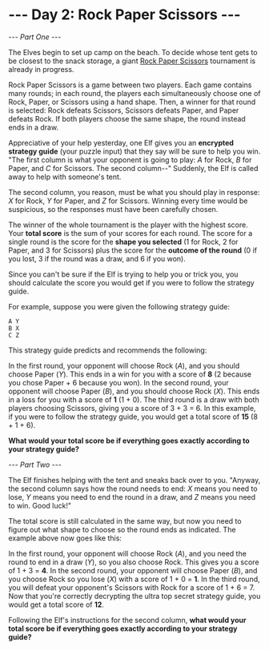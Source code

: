 --- Day 2: Rock Paper Scissors ---
===============================

_--- Part One ---_

The Elves begin to set up camp on the beach. To decide whose tent gets to be closest to the snack storage, a giant [Rock Paper Scissors](https://en.wikipedia.org/wiki/Rock_paper_scissors) tournament is already in progress.

Rock Paper Scissors is a game between two players. Each game contains many rounds; in each round, the players each simultaneously choose one of Rock, Paper, or Scissors using a hand shape. Then, a winner for that round is selected: Rock defeats Scissors, Scissors defeats Paper, and Paper defeats Rock. If both players choose the same shape, the round instead ends in a draw.

Appreciative of your help yesterday, one Elf gives you an **encrypted strategy guide** (your puzzle input) that they say will be sure to help you win. "The first column is what your opponent is going to play: _A_ for Rock, _B_ for Paper, and _C_ for Scissors. The second column--" Suddenly, the Elf is called away to help with someone's tent.

The second column, you reason, must be what you should play in response: _X_ for Rock, _Y_ for Paper, and _Z_ for Scissors. Winning every time would be suspicious, so the responses must have been carefully chosen.

The winner of the whole tournament is the player with the highest score. Your **total score** is the sum of your scores for each round. The score for a single round is the score for the **shape you selected** (1 for Rock, 2 for Paper, and 3 for Scissors) plus the score for the **outcome of the round** (0 if you lost, 3 if the round was a draw, and 6 if you won).

Since you can't be sure if the Elf is trying to help you or trick you, you should calculate the score you would get if you were to follow the strategy guide.

For example, suppose you were given the following strategy guide:

```
A Y
B X
C Z
```

This strategy guide predicts and recommends the following:

In the first round, your opponent will choose Rock (_A_), and you should choose Paper (_Y_). This ends in a win for you with a score of **8** (2 because you chose Paper + 6 because you won).
In the second round, your opponent will choose Paper (_B_), and you should choose Rock (_X_). This ends in a loss for you with a score of **1** (1 + 0).
The third round is a draw with both players choosing Scissors, giving you a score of 3 + 3 = 6.
In this example, if you were to follow the strategy guide, you would get a total score of **15** (8 + 1 + 6).

**What would your total score be if everything goes exactly according to your strategy guide?**

_--- Part Two ---_

The Elf finishes helping with the tent and sneaks back over to you. "Anyway, the second column says how the round needs to end: _X_ means you need to lose, _Y_ means you need to end the round in a draw, and _Z_ means you need to win. Good luck!"

The total score is still calculated in the same way, but now you need to figure out what shape to choose so the round ends as indicated. The example above now goes like this:

In the first round, your opponent will choose Rock (_A_), and you need the round to end in a draw (_Y_), so you also choose Rock. This gives you a score of 1 + 3 = **4**.
In the second round, your opponent will choose Paper (_B_), and you choose Rock so you lose (_X_) with a score of 1 + 0 = **1**.
In the third round, you will defeat your opponent's Scissors with Rock for a score of 1 + 6 = 7.
Now that you're correctly decrypting the ultra top secret strategy guide, you would get a total score of **12**.

Following the Elf's instructions for the second column, **what would your total score be if everything goes exactly according to your strategy guide?**
